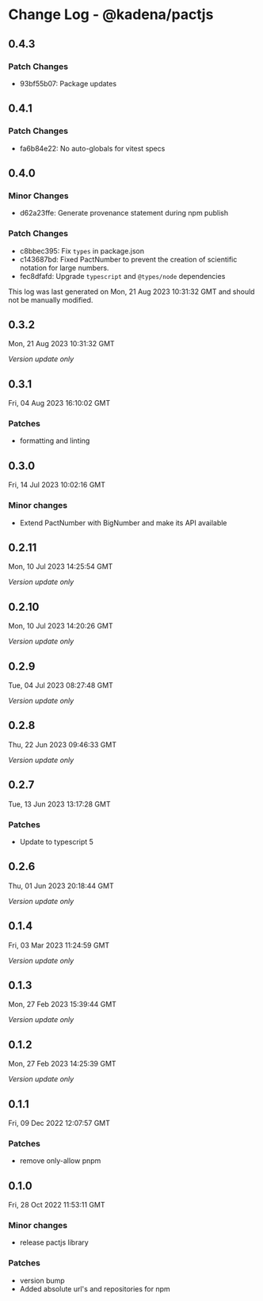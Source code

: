 # Change Log - @kadena/pactjs

## 0.4.3

### Patch Changes

- 93bf55b07: Package updates

## 0.4.1

### Patch Changes

- fa6b84e22: No auto-globals for vitest specs

## 0.4.0

### Minor Changes

- d62a23ffe: Generate provenance statement during npm publish

### Patch Changes

- c8bbec395: Fix `types` in package.json
- c143687bd: Fixed PactNumber to prevent the creation of scientific notation for
  large numbers.
- fec8dfafd: Upgrade `typescript` and `@types/node` dependencies

This log was last generated on Mon, 21 Aug 2023 10:31:32 GMT and should not be
manually modified.

## 0.3.2

Mon, 21 Aug 2023 10:31:32 GMT

_Version update only_

## 0.3.1

Fri, 04 Aug 2023 16:10:02 GMT

### Patches

- formatting and linting

## 0.3.0

Fri, 14 Jul 2023 10:02:16 GMT

### Minor changes

- Extend PactNumber with BigNumber and make its API available

## 0.2.11

Mon, 10 Jul 2023 14:25:54 GMT

_Version update only_

## 0.2.10

Mon, 10 Jul 2023 14:20:26 GMT

_Version update only_

## 0.2.9

Tue, 04 Jul 2023 08:27:48 GMT

_Version update only_

## 0.2.8

Thu, 22 Jun 2023 09:46:33 GMT

_Version update only_

## 0.2.7

Tue, 13 Jun 2023 13:17:28 GMT

### Patches

- Update to typescript 5

## 0.2.6

Thu, 01 Jun 2023 20:18:44 GMT

_Version update only_

## 0.1.4

Fri, 03 Mar 2023 11:24:59 GMT

_Version update only_

## 0.1.3

Mon, 27 Feb 2023 15:39:44 GMT

_Version update only_

## 0.1.2

Mon, 27 Feb 2023 14:25:39 GMT

_Version update only_

## 0.1.1

Fri, 09 Dec 2022 12:07:57 GMT

### Patches

- remove only-allow pnpm

## 0.1.0

Fri, 28 Oct 2022 11:53:11 GMT

### Minor changes

- release pactjs library

### Patches

- version bump
- Added absolute url's and repositories for npm
